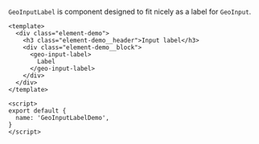 `GeoInputLabel` is component designed to fit nicely as a label for
`GeoInput`.

```vue live
<template>
  <div class="element-demo">
    <h3 class="element-demo__header">Input label</h3>
    <div class="element-demo__block">
      <geo-input-label>
        Label
      </geo-input-label>
    </div>
  </div>
</template>

<script>
export default {
  name: 'GeoInputLabelDemo',
}
</script>
```
